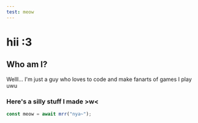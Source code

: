 ```yaml
---
test: meow
---
```


# hii :3

## Who am I?

Welll... I'm just a guy who loves to code and make fanarts of games I play uwu

### Here's a silly stuff I made >w<

```js
const meow = await mrr("nya~");
```

